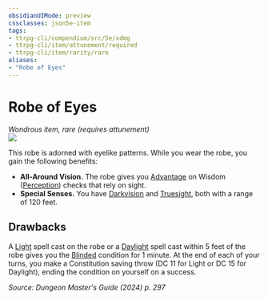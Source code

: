 ```yaml
---
obsidianUIMode: preview
cssclasses: json5e-item
tags:
- ttrpg-cli/compendium/src/5e/xdmg
- ttrpg-cli/item/attunement/required
- ttrpg-cli/item/rarity/rare
aliases: 
- "Robe of Eyes"
---
```

# Robe of Eyes
*Wondrous item, rare (requires attunement)*  
![](2-Mechanics/CLI/items/img/robe-of-eyes.webp#right)


This robe is adorned with eyelike patterns. While you wear the robe, you gain the following benefits:

- **All-Around Vision.** The robe gives you [Advantage](2-Mechanics/CLI/rules/variant-rules/advantage-xphb.md) on Wisdom ([Perception](2-Mechanics/CLI/rules/skills.md#Perception)) checks that rely on sight.  
- **Special Senses.** You have [Darkvision](2-Mechanics/CLI/rules/senses.md#Darkvision) and [Truesight](2-Mechanics/CLI/rules/senses.md#Truesight), both with a range of 120 feet.  

## Drawbacks

A [Light](2-Mechanics/CLI/spells/light-xphb.md) spell cast on the robe or a [Daylight](2-Mechanics/CLI/spells/daylight-xphb.md) spell cast within 5 feet of the robe gives you the [Blinded](2-Mechanics/CLI/rules/conditions.md#Blinded) condition for 1 minute. At the end of each of your turns, you make a Constitution saving throw (DC 11 for Light or DC 15 for Daylight), ending the condition on yourself on a success.

*Source: Dungeon Master's Guide (2024) p. 297*